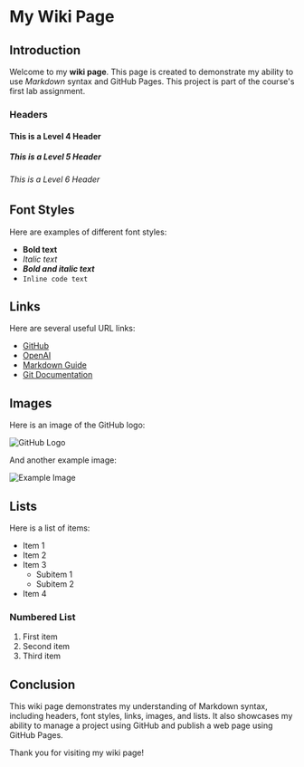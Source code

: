 # My Wiki Page

## Introduction

Welcome to my **wiki page**. This page is created to demonstrate my ability to use *Markdown* syntax and GitHub Pages. This project is part of the course's first lab assignment.

### Headers
#### This is a Level 4 Header
##### This is a Level 5 Header
###### This is a Level 6 Header

## Font Styles

Here are examples of different font styles:

- **Bold text**
- *Italic text*
- ***Bold and italic text***
- `Inline code text`

## Links

Here are several useful URL links:

- [GitHub](https://github.com/)
- [OpenAI](https://openai.com/)
- [Markdown Guide](https://www.markdownguide.org/)
- [Git Documentation](https://git-scm.com/doc)

## Images

Here is an image of the GitHub logo:

![GitHub Logo](https://github.githubassets.com/images/modules/logos_page/GitHub-Mark.png)

And another example image:

![Example Image](https://via.placeholder.com/150)

## Lists

Here is a list of items:

- Item 1
- Item 2
- Item 3
  - Subitem 1
  - Subitem 2
- Item 4

### Numbered List

1. First item
2. Second item
3. Third item

## Conclusion

This wiki page demonstrates my understanding of Markdown syntax, including headers, font styles, links, images, and lists. It also showcases my ability to manage a project using GitHub and publish a web page using GitHub Pages.

Thank you for visiting my wiki page!

